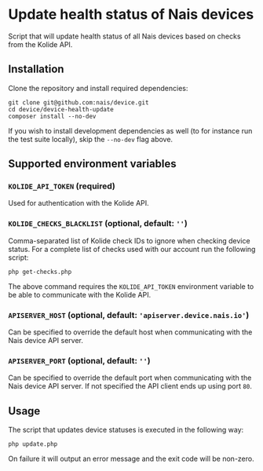 # Update health status of Nais devices

Script that will update health status of all Nais devices based on checks from the Kolide API.

## Installation

Clone the repository and install required dependencies:

    git clone git@github.com:nais/device.git
    cd device/device-health-update
    composer install --no-dev

If you wish to install development dependencies as well (to for instance run the test suite locally), skip the `--no-dev` flag above.

## Supported environment variables

### `KOLIDE_API_TOKEN` (required)

Used for authentication with the Kolide API.

### `KOLIDE_CHECKS_BLACKLIST` (optional, default: `''`)

Comma-separated list of Kolide check IDs to ignore when checking device status. For a complete list of checks used with our account run the following script:

    php get-checks.php

The above command requires the `KOLIDE_API_TOKEN` environment variable to be able to communicate with the Kolide API.

### `APISERVER_HOST` (optional, default: `'apiserver.device.nais.io'`)

Can be specified to override the default host when communicating with the Nais device API server.

### `APISERVER_PORT` (optional, default: `''`)

Can be specified to override the default port when communicating with the Nais device API server. If not specified the API client ends up using port `80`.

## Usage

The script that updates device statuses is executed in the following way:

    php update.php

On failure it will output an error message and the exit code will be non-zero.